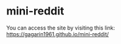 # mini-reddit

You can access the site by visiting this link: https://gagarin1961.github.io/mini-reddit/
